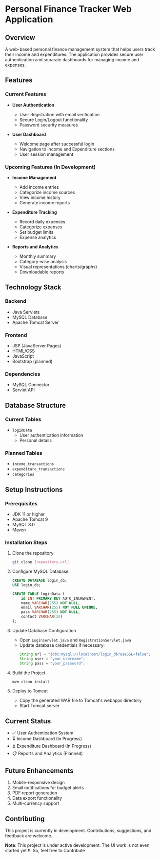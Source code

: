 # Personal Finance Tracker Web Application

## Overview
A web-based personal finance management system that helps users track their income and expenditures. The application provides secure user authentication and separate dashboards for managing income and expenses.

## Features

### Current Features
- **User Authentication**
    - User Registration with email verification
    - Secure Login/Logout functionality
    - Password security measures

- **User Dashboard**
    - Welcome page after successful login
    - Navigation to Income and Expenditure sections
    - User session management

### Upcoming Features (In Development)
- **Income Management**
    - Add income entries
    - Categorize income sources
    - View income history
    - Generate income reports

- **Expenditure Tracking**
    - Record daily expenses
    - Categorize expenses
    - Set budget limits
    - Expense analytics

- **Reports and Analytics**
    - Monthly summary
    - Category-wise analysis
    - Visual representations (charts/graphs)
    - Downloadable reports

## Technology Stack

### Backend
- Java Servlets
- MySQL Database
- Apache Tomcat Server

### Frontend
- JSP (JavaServer Pages)
- HTML/CSS
- JavaScript
- Bootstrap (planned)

### Dependencies
- MySQL Connector
- Servlet API


## Database Structure

### Current Tables
- `loginData`
    - User authentication information
    - Personal details

### Planned Tables
- `income_transactions`
- `expenditure_transactions`
- `categories`

## Setup Instructions

### Prerequisites
- JDK 11 or higher
- Apache Tomcat 9
- MySQL 8.0
- Maven

### Installation Steps
1. Clone the repository
   ```bash
   git clone [repository-url]
   ```

2. Configure MySQL Database
   ```sql
   CREATE DATABASE login_db;
   USE login_db;
   
   CREATE TABLE loginData (
       id INT PRIMARY KEY AUTO_INCREMENT,
       name VARCHAR(255) NOT NULL,
       email VARCHAR(255) NOT NULL UNIQUE,
       pass VARCHAR(255) NOT NULL,
       contact VARCHAR(20)
   );
   ```

3. Update Database Configuration
    - Open `LoginServlet.java` and `RegistrationServlet.java`
    - Update database credentials if necessary:
      ```java
      String url = "jdbc:mysql://localhost/login_db?useSSL=false";
      String user = "your_username";
      String pass = "your_password";
      ```

4. Build the Project
   ```bash
   mvn clean install
   ```

5. Deploy to Tomcat
    - Copy the generated WAR file to Tomcat's webapps directory
    - Start Tomcat server



## Current Status
- ✅ User Authentication System
- ⏳ Income Dashboard (In Progress)
- ⏳ Expenditure Dashboard (In Progress)
- 📋 Reports and Analytics (Planned)

## Future Enhancements
1. Mobile-responsive design
2. Email notifications for budget alerts
3. PDF report generation
4. Data export functionality
5. Multi-currency support

## Contributing
This project is currently in development. Contributions, suggestions, and feedback are welcome.




**Note**: This project is under active development. The UI work is not even started yet !!! So, feel free to Contribute
